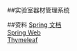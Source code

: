 ##实验室器材管理系统

##资料
[Spring 文档](https://spring.io/guides)    
[Spring Web](https://spring.io/guides/gs/serving-web-content/)   
[Thymeleaf](https://www.thymeleaf.org/doc/tutorials/3.0/usingthymeleaf.html#setting-attribute-values)    